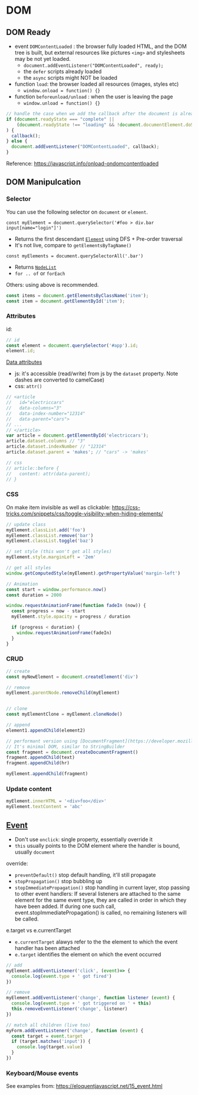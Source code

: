 # DOM

## DOM Ready

- event `DOMContentLoaded` : the browser fully loaded HTML, and the DOM tree is built, but external resources like pictures `<img>` and stylesheets may be not yet loaded.
  - `document.addEventListener("DOMContentLoaded", ready);`
  - the `defer` scripts already loaded
  - the `async` scripts might NOT be loaded
- function `load`: the browser loaded all resources (images, styles etc)
  - `window.onload = function() {}` 
- function `beforeunload/unload` : when the user is leaving the page
  - `window.unload = function() {}`

```js
// handle the case when we add the callback after the document is already loaded 
if (document.readyState === "complete" ||
    (document.readyState !== "loading" && !document.documentElement.doScroll)
) {
  callback();
} else {
  document.addEventListener("DOMContentLoaded", callback);
}
```

Reference: https://javascript.info/onload-ondomcontentloaded

## DOM Manipulcation

### Selector
You can use the following selector on `document` or `element`.

`const myElement = document.querySelector('#foo > div.bar input[name="login"]')`
- Returns the first descendant [`Element`](https://developer.mozilla.org/en-US/docs/Web/API/element) using DFS + Pre-order traversal
- It's not live, compare to `getElementsByTagName()`

`const myElements = document.querySelectorAll('.bar')`
- Returns [`NodeList`](https://developer.mozilla.org/en-US/docs/Web/API/NodeList)
- `for .. of` or `forEach`

Others: using above is recommended.
```js
const items = document.getElementsByClassName('item');
const item = document.getElementById('item');
```

### Attributes

id:

```js
// id
const element = document.querySelector('#app').id;
element.id;
```

[Data attributes](https://developer.mozilla.org/en-US/docs/Learn/HTML/Howto/Use_data_attributes)
- js: it's accessible (read/write) from js by the `dataset` property. Note dashes are converted to camelCase)
- css: `attr()`

```js
// <article
//   id="electriccars"
//   data-columns="3"
//   data-index-number="12314"
//   data-parent="cars">
// ...
// </article>
var article = document.getElementById('electriccars');
article.dataset.columns // "3"
article.dataset.indexNumber // "12314"
article.dataset.parent = 'makes'; // "cars" -> 'makes'

// css
// article::before {
//   content: attr(data-parent);
// }
```

### CSS

On make item invisible as well as clickable: https://css-tricks.com/snippets/css/toggle-visibility-when-hiding-elements/

```js
// update class
myElement.classList.add('foo')
myElement.classList.remove('bar')
myElement.classList.toggle('baz')

// set style (this won't get all styles)
myElement.style.marginLeft = '2em'

// get all styles
window.getComputedStyle(myElement).getPropertyValue('margin-left')

// Animation
const start = window.performance.now()
const duration = 2000

window.requestAnimationFrame(function fadeIn (now)) {
  const progress = now - start
  myElement.style.opacity = progress / duration

  if (progress < duration) {
    window.requestAnimationFrame(fadeIn)
  }
}
```

### CRUD
```js
// create
const myNewElement = document.createElement('div')

// remove
myElement.parentNode.removeChild(myElement)


// clone
const myElementClone = myElement.cloneNode()

// append
element1.appendChild(element2)

// performant version using [DocumentFragment](https://developer.mozilla.org/en-US/docs/Web/API/DocumentFragment)
// It's minimal DOM, similar to StringBuilder
const fragment = document.createDocumentFragment()
fragment.appendChild(text)
fragment.appendChild(hr)

myElement.appendChild(fragment)

```

### Update content
```js
myElement.innerHTML = '<div>foo</div>'
myElement.textContent = 'abc'
```

## [Event](https://developer.mozilla.org/en-US/docs/Web/API/Event)
- Don't use `onclick`: single property, essentially override it
- `this` usually points to the DOM element where the handler is bound, usually `document`

override:
- `preventDefault()` stop default handling, it'll still propagate
- `stopPropagation()` stop bubbling up
- `stopImmediatePropagation()` stop handling in current layer, stop passing to other event handlers: If several listeners are attached to the same element for the same event type, they are called in order in which they have been added. If during one such call, event.stopImmediatePropagation() is called, no remaining listeners will be called.

e.target vs e.currentTarget
- `e.currentTarget` alawys refer to the the element to which the event handler has been attached
- `e.target` identifies the element on which the event occurred

```js
// add
myElement.addEventListener('click', (event)=> {
  console.log(event.type + ' got fired')
})

// remove
myElement.addEventListener('change', function listener (event) {
  console.log(event.type + ' got triggered on ' + this)
  this.removeEventListener('change', listener)
})

// match all children (live too)
myForm.addEventListener('change', function (event) {
  const target = event.target
  if (target.matches('input')) {
    console.log(target.value)
  }
})
```

### Keyboard/Mouse events
See examples from: https://eloquentjavascript.net/15_event.html
